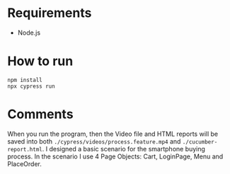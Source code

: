 # Requirements
* Node.js

# How to run
```
npm install
npx cypress run
```

# Comments
When you run the program, then the Video file and HTML reports will be saved into both `./cypress/videos/process.feature.mp4` and `./cucumber-report.html`. 
I designed a basic scenario for the smartphone buying process. In the scenario I use 4 Page Objects: Cart, LoginPage, Menu and PlaceOrder. 

